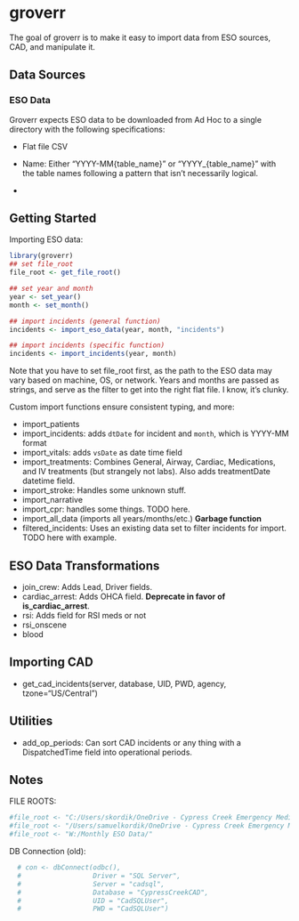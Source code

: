 
<!-- README.md is generated from README.Rmd. Please edit that file -->

# groverr

<!-- badges: start -->

<!-- badges: end -->

The goal of groverr is to make it easy to import data from ESO sources,
CAD, and manipulate it.

## Data Sources

### ESO Data

Groverr expects ESO data to be downloaded from Ad Hoc to a single
directory with the following specifications:

  - Flat file CSV

  - Name: Either “YYYY-MM{table\_name}” or “YYYY\_{table\_name}” with
    the table names following a pattern that isn’t necessarily logical.

  - 
## Getting Started

Importing ESO data:

``` r
library(groverr)
## set file_root
file_root <- get_file_root()

## set year and month
year <- set_year()
month <- set_month()

## import incidents (general function)
incidents <- import_eso_data(year, month, "incidents")

## import incidents (specific function)
incidents <- import_incidents(year, month)
```

Note that you have to set file\_root first, as the path to the ESO data
may vary based on machine, OS, or network. Years and months are passed
as strings, and serve as the filter to get into the right flat file. I
know, it’s clunky.

Custom import functions ensure consistent typing, and more:

  - import\_patients
  - import\_incidents: adds `dtDate` for incident and `month`, which is
    YYYY-MM format
  - import\_vitals: adds `vsDate` as date time field
  - import\_treatments: Combines General, Airway, Cardiac, Medications,
    and IV treatments (but strangely not labs). Also adds treatmentDate
    datetime field.
  - import\_stroke: Handles some unknown stuff.
  - import\_narrative
  - import\_cpr: handles some things. TODO here.
  - import\_all\_data (imports all years/months/etc.) **Garbage
    function**
  - filtered\_incidents: Uses an existing data set to filter incidents
    for import. TODO here with example.

## ESO Data Transformations

  - join\_crew: Adds Lead, Driver fields.
  - cardiac\_arrest: Adds OHCA field. **Deprecate in favor of
    is\_cardiac\_arrest**.
  - rsi: Adds field for RSI meds or not
  - rsi\_onscene
  - blood

## Importing CAD

  - get\_cad\_incidents(server, database, UID, PWD, agency,
    tzone=“US/Central”)

## Utilities

  - add\_op\_periods: Can sort CAD incidents or any thing with a
    DispatchedTime field into operational periods.

## Notes

FILE
ROOTS:

``` r
#file_root <- "C:/Users/skordik/OneDrive - Cypress Creek Emergency Medical Services/March Data/"
#file_root <- "/Users/samuelkordik/OneDrive - Cypress Creek Emergency Medical Services/March Data/"
#file_root <- "W:/Monthly ESO Data/"
```

DB Connection (old):

``` r
  # con <- dbConnect(odbc(),
  #                  Driver = "SQL Server",
  #                  Server = "cadsql",
  #                  Database = "CypressCreekCAD",
  #                  UID = "CadSQLUser",
  #                  PWD = "CadSQLUser")
```
